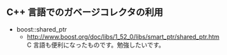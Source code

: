 ## C++ 言語でのガベージコレクタの利用


* boost::shared_ptr
  * http://www.boost.org/doc/libs/1_52_0/libs/smart_ptr/shared_ptr.htm
C 言語も便利になったものです。勉強したいです。
